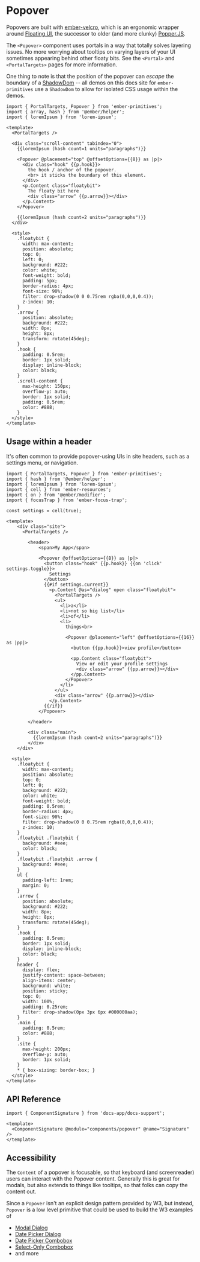 # Popover

Popovers are built with [ember-velcro][gh-e-velcro], which is an ergonomic wrapper around [Floating UI][docs-floating], the successor to older (and more clunky) [Popper.JS][docs-popper]. 


<!--
The goal of a popover is to provide additional behavioral functionality to make interacting with floaty bits easier easier:
- focus trapping (TODO)
- focus returning (TODO) 
-->

The `<Popover>` component uses portals in a way that totally solves layering issues. No more worrying about tooltips on varying layers of your UI sometimes appearing behind other floaty bits. See the `<Portal>` and `<PortalTargets>` pages for more information.

One thing to note is that the position of the popover can _escape_ the boundary of a [ShadowDom][docs-shadow-dom] -- all demos on this docs site for `ember-primitives` use a `ShadowDom` to allow for isolated CSS usage within the demos.

[gh-e-velcro]: https://github.com/CrowdStrike/ember-velcro
[docs-floating]: https://floating-ui.com/
[docs-popper]: https://popper.js.org/
[docs-shadow-dom]: https://developer.mozilla.org/en-US/docs/Web/API/Web_components/Using_shadow_DOM

<div class="featured-demo">

```gjs live preview
import { PortalTargets, Popover } from 'ember-primitives';
import { array, hash } from '@ember/helper';
import { loremIpsum } from 'lorem-ipsum';

<template>
  <PortalTargets />

  <div class="scroll-content" tabindex="0">
    {{loremIpsum (hash count=1 units="paragraphs")}}

    <Popover @placement="top" @offsetOptions={{8}} as |p|>
      <div class="hook" {{p.hook}}>
        the hook / anchor of the popover.
        <br> it sticks the boundary of this element.
      </div>
      <p.Content class="floatybit">
        The floaty bit here
        <div class="arrow" {{p.arrow}}></div>
      </p.Content>
    </Popover>

    {{loremIpsum (hash count=2 units="paragraphs")}}
  </div>

  <style>
    .floatybit {
      width: max-content;
      position: absolute;
      top: 0;
      left: 0;
      background: #222;
      color: white;
      font-weight: bold;
      padding: 5px;
      border-radius: 4px;
      font-size: 90%;
      filter: drop-shadow(0 0 0.75rem rgba(0,0,0,0.4));
      z-index: 10;
    }
    .arrow {
      position: absolute;
      background: #222;
      width: 8px;
      height: 8px;
      transform: rotate(45deg);
    }
    .hook {
      padding: 0.5rem;
      border: 1px solid;
      display: inline-block;
      color: black;
    }
    .scroll-content {
      max-height: 150px;
      overflow-y: auto;
      border: 1px solid;
      padding: 0.5rem;
      color: #888;
    }
  </style>
</template>
```

</div>

## Usage within a header

It's often common to provide popover-using UIs in site headers, such as a settings menu, or navigation.


<div class="featured-demo">

```gjs live preview
import { PortalTargets, Popover } from 'ember-primitives';
import { hash } from '@ember/helper';
import { loremIpsum } from 'lorem-ipsum';
import { cell } from 'ember-resources';
import { on } from '@ember/modifier';
import { focusTrap } from 'ember-focus-trap';

const settings = cell(true);

<template>
    <div class="site">
      <PortalTargets />

        <header>
            <span>My App</span>

            <Popover @offsetOptions={{8}} as |p|>
              <button class="hook" {{p.hook}} {{on 'click' settings.toggle}}>
                Settings
              </button>
              {{#if settings.current}}
                <p.Content @as="dialog" open class="floatybit">
                  <PortalTargets />
                  <ul>
                    <li>a</li>
                    <li>not so big list</li>
                    <li>of</li>
                    <li>
                      things<br>

                      <Popover @placement="left" @offsetOptions={{16}} as |pp|>
                        <button {{pp.hook}}>view profile</button>

                        <pp.Content class="floatybit">
                          View or edit your profile settings
                          <div class="arrow" {{pp.arrow}}></div>
                        </pp.Content>
                      </Popover>
                    </li>
                  </ul>
                  <div class="arrow" {{p.arrow}}></div>
                </p.Content>
              {{/if}}
            </Popover>

        </header>

        <div class="main">
          {{loremIpsum (hash count=2 units="paragraphs")}}
        </div>
    </div>

  <style>
    .floatybit {
      width: max-content;
      position: absolute;
      top: 0;
      left: 0;
      background: #222;
      color: white;
      font-weight: bold;
      padding: 0.5rem;
      border-radius: 4px;
      font-size: 90%;
      filter: drop-shadow(0 0 0.75rem rgba(0,0,0,0.4));
      z-index: 10;
    }
    .floatybit .floatybit {
      background: #eee;
      color: black;
    }
    .floatybit .floatybit .arrow {
      background: #eee;
    }
    ul {
      padding-left: 1rem;
      margin: 0;
    }
    .arrow {
      position: absolute;
      background: #222;
      width: 8px;
      height: 8px;
      transform: rotate(45deg);
    }
    .hook {
      padding: 0.5rem;
      border: 1px solid;
      display: inline-block;
      color: black;
    }
    header {
      display: flex;
      justify-content: space-between;
      align-items: center;
      background: white;
      position: sticky;
      top: 0;
      width: 100%;
      padding: 0.25rem;
      filter: drop-shadow(0px 3px 6px #000000aa);
    }
    .main {
      padding: 0.5rem;
      color: #888;
    }
    .site {
      max-height: 200px;
      overflow-y: auto;
      border: 1px solid;
    }
    * { box-sizing: border-box; }
  </style>
</template>
```

</div>


## API Reference

```gjs live no-shadow
import { ComponentSignature } from 'docs-app/docs-support';

<template>
  <ComponentSignature @module="components/popover" @name="Signature" />
</template>
```

## Accessibility

The `Content` of a popover is focusable, so that keyboard (and screenreader) users can interact with the Popover content. Generally this is great for modals, but also extends to things like tooltips, so that folks can copy the content out.

Since a `Popover` isn't an explicit design pattern provided by W3, but instead, `Popover` is a low level primitive that could be used to build the W3 examples of
- [Modal Dialog](https://www.w3.org/WAI/ARIA/apg/patterns/dialog-modal/examples/dialog/)
- [Date Picker Dialog](https://www.w3.org/WAI/ARIA/apg/patterns/dialog-modal/examples/datepicker-dialog/)
- [Date Picker Combobox](https://www.w3.org/WAI/ARIA/apg/patterns/combobox/examples/combobox-datepicker/)
- [Select-Only Combobox](https://www.w3.org/WAI/ARIA/apg/patterns/combobox/examples/combobox-select-only/)
- and more
